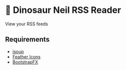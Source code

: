 # :t-rex: Dinosaur Neil RSS Reader

View your RSS feeds

## Requirements

  - [jsoup](https://jsoup.org/download)
  - [Feather Icons](https://github.com/msufred/feather-icons)
  - [BootstrapFX](https://github.com/kordamp/bootstrapfx)
